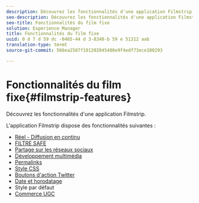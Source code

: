 ```yaml
---
description: Découvrez les fonctionnalités d'une application Filmstrip.
seo-description: Découvrez les fonctionnalités d'une application Filmstrip.
seo-title: Fonctionnalités du film fixe
solution: Experience Manager
title: Fonctionnalités du film fixe
uuid: 0 d 7 d 59 dc -0465-44 d 3-8348-b 59 e 51312 aab
translation-type: tm+mt
source-git-commit: 566ea2587f101202045488e9f4edf73ece100293

---
```



# Fonctionnalités du film fixe{#filmstrip-features}

Découvrez les fonctionnalités d'une application Filmstrip.

L'application Filmstrip dispose des fonctionnalités suivantes :

* [Réel - Diffusion en continu](/help/using/c-features-livefyre/c-content-behavior-features/c-content-behavior-features.md#section_emd_syl_d1b)
* [FILTRE SAFE](/help/using/c-features-livefyre/c-about-moderation/c-moderation.md#c_moderation)
* [Partage sur les réseaux sociaux](/help/using/c-features-livefyre/c-social-sharing/c-social-sharing.md#c_social_sharing)
* [Développement multimédia](/help/using/c-features-livefyre/c-enagement-features.md#section_pmq_ycm_d1b)
* [Permalinks](/help/using/c-features-livefyre/c-content-collection-tags/c-permalinks.md#c_permalinks)
* [Style CSS](/help/using/c-features-livefyre/c-styling-features/c-css-styling-branding.md#c_css_styling_branding)
* [Boutons d'action Twitter](/help/using/c-features-livefyre/c-enagement-features.md#section_uzm_ldm_d1b)
* [Date et horodatage](/help/using/c-features-livefyre/c-styling-features/c-date-and-timestamp.md#c_date_and_timestamp)
* Style par défaut
* [Commerce UGC](/help/using/c-features-livefyre/c-ugc-commerce.md#c_ugc_commerce)
